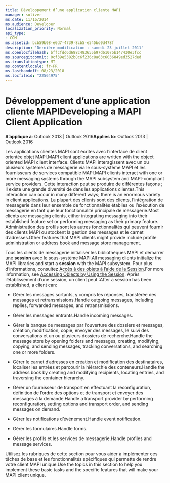 ```yaml
---
title: Développement d’une application cliente MAPI
manager: soliver
ms.date: 11/16/2014
ms.audience: Developer
localization_priority: Normal
api_type:
- COM
ms.assetid: bcb59b08-e6d7-4739-8cb5-e545bd0d478f
description: 'Derniére modification : samedi 23 juillet 2011'
ms.openlocfilehash: bffcfdd6d688c483655b97d61075b147430e3fcc
ms.sourcegitcommit: 0cf39e5382b8c6f236c8a63c6036849ed3527ded
ms.translationtype: MT
ms.contentlocale: fr-FR
ms.lasthandoff: 08/23/2018
ms.locfileid: "22564975"
---
```

# <a name="developing-a-mapi-client-application"></a><span data-ttu-id="75405-103">Développement d’une application cliente MAPI</span><span class="sxs-lookup"><span data-stu-id="75405-103">Developing a MAPI Client Application</span></span>

  
  
<span data-ttu-id="75405-104">**S’applique à**: Outlook 2013 | Outlook 2016</span><span class="sxs-lookup"><span data-stu-id="75405-104">**Applies to**: Outlook 2013 | Outlook 2016</span></span> 
  
<span data-ttu-id="75405-105">Les applications clientes MAPI sont écrites avec l’interface de client orientée objet MAPI.</span><span class="sxs-lookup"><span data-stu-id="75405-105">MAPI client applications are written with the object oriented MAPI client interface.</span></span> <span data-ttu-id="75405-106">Clients MAPI interagissent avec un ou plusieurs systèmes de messagerie via le sous-système MAPI et les fournisseurs de services compatible MAPI.</span><span class="sxs-lookup"><span data-stu-id="75405-106">MAPI clients interact with one or more messaging systems through the MAPI subsystem and MAPI-compliant service providers.</span></span> <span data-ttu-id="75405-107">Cette interaction peut se produire de différentes façons ; Il existe une grande diversité de dans les applications clientes.</span><span class="sxs-lookup"><span data-stu-id="75405-107">This interaction can occur in many different ways; there is an enormous variety in client applications.</span></span> <span data-ttu-id="75405-108">La plupart des clients sont des clients, l’intégration de messagerie dans leur ensemble de fonctionnalités établies ou l’exécution de messagerie en tant que leur fonctionnalité principale de messagerie.</span><span class="sxs-lookup"><span data-stu-id="75405-108">Most clients are messaging clients, either integrating messaging into their established feature set or performing messaging as their primary feature.</span></span> <span data-ttu-id="75405-109">Administration des profils sont les autres fonctionnalités qui peuvent fournir des clients MAPI ou stockent la gestion des messages et le carnet d’adresses.</span><span class="sxs-lookup"><span data-stu-id="75405-109">Other features that MAPI clients might provide include profile administration or address book and message store management.</span></span>
  
<span data-ttu-id="75405-110">Tous les clients de messagerie initialiser les bibliothèques MAPI et démarrer une **session** avec le sous-système MAPI.</span><span class="sxs-lookup"><span data-stu-id="75405-110">All messaging clients initialize the MAPI libraries and start a **session** with the MAPI subsystem.</span></span> <span data-ttu-id="75405-111">Pour plus d’informations, consultez [Accès à des objets à l’aide de la Session](accessing-objects-by-using-the-session.md).</span><span class="sxs-lookup"><span data-stu-id="75405-111">For more information, see [Accessing Objects by Using the Session](accessing-objects-by-using-the-session.md).</span></span> <span data-ttu-id="75405-112">Après l’établissement d’une session, un client peut :</span><span class="sxs-lookup"><span data-stu-id="75405-112">After a session has been established, a client can:</span></span>
  
- <span data-ttu-id="75405-113">Gérer les messages sortants, y compris les réponses, transférée des messages et retransmissions.</span><span class="sxs-lookup"><span data-stu-id="75405-113">Handle outgoing messages, including replies, forwarded messages, and retransmissions.</span></span>
    
- <span data-ttu-id="75405-114">Gérer les messages entrants.</span><span class="sxs-lookup"><span data-stu-id="75405-114">Handle incoming messages.</span></span>
    
- <span data-ttu-id="75405-115">Gérer la banque de messages par l’ouverture des dossiers et messages, création, modification, copie, envoyer des messages, le suivi des conversations et un ou plusieurs dossiers de recherche.</span><span class="sxs-lookup"><span data-stu-id="75405-115">Handle the message store by opening folders and messages, creating, modifying, copying, and sending messages, tracking conversations, and searching one or more folders.</span></span>
    
- <span data-ttu-id="75405-116">Gérer le carnet d’adresses en création et modification des destinataires, localiser les entrées et parcourir la hiérarchie des conteneurs.</span><span class="sxs-lookup"><span data-stu-id="75405-116">Handle the address book by creating and modifying recipients, locating entries, and traversing the container hierarchy.</span></span>
    
- <span data-ttu-id="75405-117">Gérer un fournisseur de transport en effectuant la reconfiguration, définition de l’ordre des options et de transport et envoyer des messages à la demande.</span><span class="sxs-lookup"><span data-stu-id="75405-117">Handle a transport provider by performing reconfiguration, setting options and transport order, and sending messages on demand.</span></span>
    
- <span data-ttu-id="75405-118">Gérer les notifications d’événement.</span><span class="sxs-lookup"><span data-stu-id="75405-118">Handle event notification.</span></span>
    
- <span data-ttu-id="75405-119">Gérer les formulaires.</span><span class="sxs-lookup"><span data-stu-id="75405-119">Handle forms.</span></span>
    
- <span data-ttu-id="75405-120">Gérer les profils et les services de messagerie.</span><span class="sxs-lookup"><span data-stu-id="75405-120">Handle profiles and message services.</span></span>
    
<span data-ttu-id="75405-121">Utilisez les rubriques de cette section pour vous aider à implémenter ces tâches de base et les fonctionnalités spécifiques qui permette de rendre votre client MAPI unique.</span><span class="sxs-lookup"><span data-stu-id="75405-121">Use the topics in this section to help you implement these basic tasks and the specific features that will make your MAPI client unique.</span></span>
  

